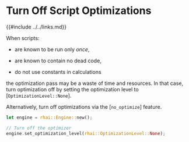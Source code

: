 Turn Off Script Optimizations
============================

{{#include ../../links.md}}

When scripts:

* are known to be run only _once_,

* are known to contain no dead code,

* do not use constants in calculations

the optimization pass may be a waste of time and resources.  In that case, turn optimization off
by setting the optimization level to [`OptimizationLevel::None`].

Alternatively, turn off optimizations via the [`no_optimize`] feature.

```rust , no_run
let engine = rhai::Engine::new();

// Turn off the optimizer
engine.set_optimization_level(rhai::OptimizationLevel::None);
```
